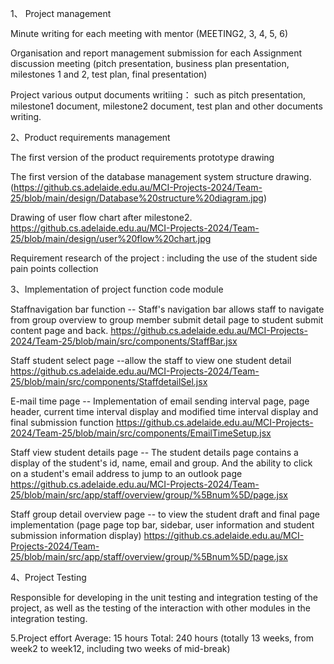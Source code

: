 
1、 Project management

  Minute writing for each meeting with mentor (MEETING2, 3, 4, 5, 6)
  
  Organisation and report management submission for each Assignment discussion meeting (pitch presentation, business plan presentation, milestones 1 and 2, test plan, final presentation)
  
  Project various output documents writiing： such as pitch presentation, milestone1 document, milestone2 document, test plan and other documents writing.
  
  
  
  
2、Product requirements management

  The first version of the product requirements prototype drawing
  
  The first version of the database management system structure drawing. (https://github.cs.adelaide.edu.au/MCI-Projects-2024/Team-25/blob/main/design/Database%20structure%20diagram.jpg)
  
  Drawing of user flow chart after milestone2.   https://github.cs.adelaide.edu.au/MCI-Projects-2024/Team-25/blob/main/design/user%20flow%20chart.jpg 
  
  Requirement research of the project : including the use of the student side pain points collection 
  
  
 
  
 3、Implementation of project function code module
  

   Staffnavigation bar function	-- Staff's navigation bar allows staff to navigate from group overview to group member submit detail page to student submit content page and   back. https://github.cs.adelaide.edu.au/MCI-Projects-2024/Team-25/blob/main/src/components/StaffBar.jsx
   
  Staff  student select page --allow the staff to view one student detail https://github.cs.adelaide.edu.au/MCI-Projects-2024/Team-25/blob/main/src/components/StaffdetailSel.jsx

  E-mail time page  -- Implementation of email sending interval page, page header,    current time interval display and modified time interval display and final submission   function  https://github.cs.adelaide.edu.au/MCI-Projects-2024/Team-25/blob/main/src/components/EmailTimeSetup.jsx

 Staff view student details page -- The student details page contains a display of the student's id, name, email and group. And the ability to click on a student's   email address to   jump to an outlook page https://github.cs.adelaide.edu.au/MCI-Projects-2024/Team-25/blob/main/src/app/staff/overview/group/%5Bnum%5D/page.jsx
 
Staff group detail overview page  -- to view the student draft and final page implementation (page page top bar, sidebar, user information and student submission            information display) https://github.cs.adelaide.edu.au/MCI-Projects-2024/Team-25/blob/main/src/app/staff/overview/group/%5Bnum%5D/page.jsx

   
   
   
4、Project Testing	

Responsible for developing in the unit testing and integration testing of the project, as well as the testing of the interaction with other modules in the integration testing.


5.Project effort Average: 15 hours
Total: 240 hours (totally 13 weeks, from week2 to week12, including two weeks of mid-break)

 
  
  
   
 
